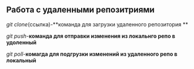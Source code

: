 ## Работа с удаленными репозитриями 

*git clone*(ссылка)-**команда для загрузки удаленного репозитория **

*git push*-**команда для отправки изменения из локальнго репо в удоленный**

*git poll*-**комагда для подгрузки изменений из удаленного репо в локальный**

